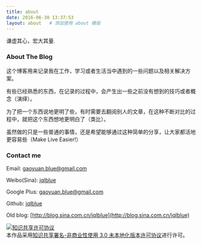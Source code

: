 ```yaml
---
title: about
date: 2016-06-30 13:37:53
layout: about   # 添加使用 about 模版
---
```


谦虚其心，宏大其量.


### About The Blog ###
这个博客用来记录我在工作，学习或者生活当中遇到的一些问题以及相关解决方案。

有些已经熟悉的东西，在记录的过程中，会产生出一些之前没有想到的技巧或者概念（演绎）。

为了把一个东西说地更明了些，有时需要去翻阅别人的文章，在这种不断对比的过程中，就把这个东西想地更明白了（类比）。

虽然做的只是一些普通的事情，还是希望能够通过这种简单的分享，让大家都活地更容易些（Make Live Easier!）

### Contact me ###
Email: gaoyuan.blue@gmail.com

Weibo(Sina): [jqlblue](http://weibo.com/jqlblue)

Google Plus: gaoyuan.blue@gmail.com

Github: [jqlblue](https://github.com/jqlblue)

Old blog: [http://blog.sina.com.cn/jqlblue](http://blog.sina.com.cn/jqlblue)

<a rel="license" href="http://creativecommons.org/licenses/by-nc/3.0/deed.zh"><img alt="知识共享许可协议" style="border-width:0" src="http://i.creativecommons.org/l/by-nc/3.0/80x15.png" /></a><br />本作品采用<a rel="license" href="http://creativecommons.org/licenses/by-nc/3.0/deed.zh">知识共享署名-非商业性使用 3.0 未本地化版本许可协议</a>进行许可。

